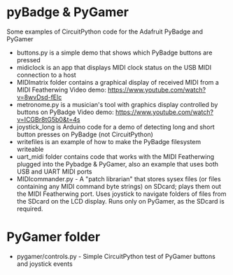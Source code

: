 # pyBadge & PyGamer
Some examples of CircuitPython code for the Adafruit PyBadge and PyGamer

* buttons.py is a simple demo that shows which PyBadge buttons are pressed
* midiclock is an app that displays MIDI clock status on the USB MIDI connection to a host
* MIDImatrix folder contains a graphical display of received MIDI from a MIDI Featherwing Video demo: https://www.youtube.com/watch?v=8wvDsd-fElc
* metronome.py is a musician's tool with graphics display controlled by buttons on PyBadge Video demo: https://www.youtube.com/watch?v=ICGBr8tG5b0&t=4s
* joystick_long is Arduino code for a demo of detecting long and short button presses on PyBadge (not CircuitPython)
* writefiles is an example of how to make the PyBadge filesystem writeable
* uart_midi folder contains code that works with the MIDI Featherwing plugged into the Pybadge & PyGamer, also an example that uses both USB and UART MIDI ports
* MIDIcommander.py - A "patch librarian" that stores sysex files (or files containing any MIDI command byte strings) on SDcard; plays them out the MIDI Featherwing port. Uses joystick to navigate folders of files from the SDcard on the LCD display. Runs only on PyGamer, as the SDcard is required.

# PyGamer folder
* pygamer/controls.py - Simple CircuitPython test of PyGamer buttons and joystick events


